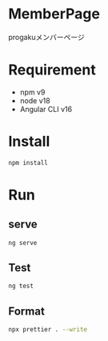 # MemberPage

progakuメンバーページ

# Requirement

- npm v9
- node v18
- Angular CLI v16

# Install

```sh
npm install

```

# Run

## serve

```sh
ng serve
```

## Test

```sh
ng test
```

## Format

```sh
npx prettier . --write
```
